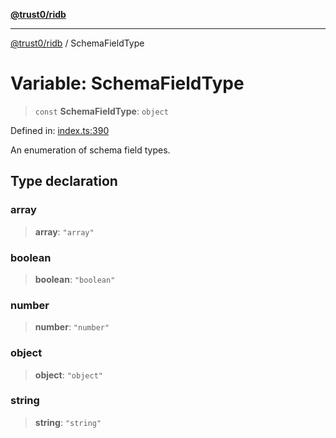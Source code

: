 [**@trust0/ridb**](../README.md)

***

[@trust0/ridb](../README.md) / SchemaFieldType

# Variable: SchemaFieldType

> `const` **SchemaFieldType**: `object`

Defined in: [index.ts:390](https://github.com/trust0-project/RIDB/blob/56b34b55eb2e1db503c7f982959ad7caf6927218/packages/ridb/src/index.ts#L390)

An enumeration of schema field types.

## Type declaration

### array

> **array**: `"array"`

### boolean

> **boolean**: `"boolean"`

### number

> **number**: `"number"`

### object

> **object**: `"object"`

### string

> **string**: `"string"`

